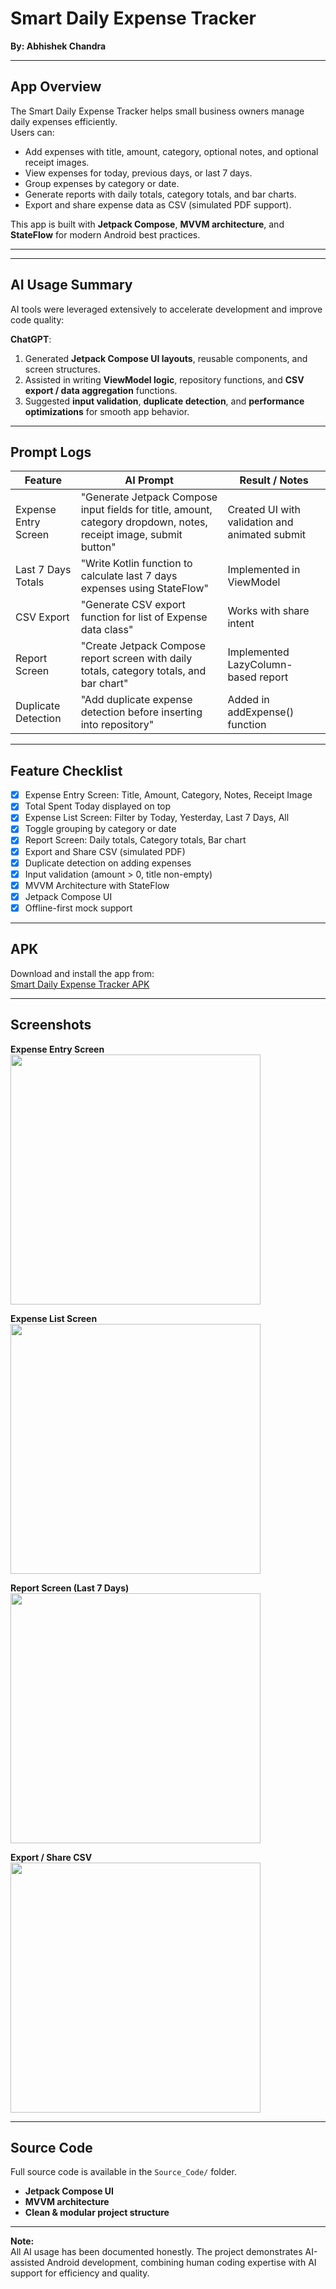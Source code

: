 # Smart Daily Expense Tracker
**By: Abhishek Chandra**

---

## App Overview
The Smart Daily Expense Tracker helps small business owners manage daily expenses efficiently.  
Users can:
- Add expenses with title, amount, category, optional notes, and optional receipt images.  
- View expenses for today, previous days, or last 7 days.  
- Group expenses by category or date.  
- Generate reports with daily totals, category totals, and bar charts.  
- Export and share expense data as CSV (simulated PDF support).  

This app is built with **Jetpack Compose**, **MVVM architecture**, and **StateFlow** for modern Android best practices.

---

---

## AI Usage Summary
AI tools were leveraged extensively to accelerate development and improve code quality:

**ChatGPT**:  
1. Generated **Jetpack Compose UI layouts**, reusable components, and screen structures.  
2. Assisted in writing **ViewModel logic**, repository functions, and **CSV export / data aggregation** functions.  
3. Suggested **input validation**, **duplicate detection**, and **performance optimizations** for smooth app behavior.  
 
---

## Prompt Logs
| Feature | AI Prompt | Result / Notes |
|---------|-----------|----------------|
| Expense Entry Screen | "Generate Jetpack Compose input fields for title, amount, category dropdown, notes, receipt image, submit button" | Created UI with validation and animated submit |
| Last 7 Days Totals | "Write Kotlin function to calculate last 7 days expenses using StateFlow" | Implemented in ViewModel |
| CSV Export | "Generate CSV export function for list of Expense data class" | Works with share intent |
| Report Screen | "Create Jetpack Compose report screen with daily totals, category totals, and bar chart" | Implemented LazyColumn-based report |
| Duplicate Detection | "Add duplicate expense detection before inserting into repository" | Added in addExpense() function |


---

## Feature Checklist

- [x] Expense Entry Screen: Title, Amount, Category, Notes, Receipt Image  
- [x] Total Spent Today displayed on top  
- [x] Expense List Screen: Filter by Today, Yesterday, Last 7 Days, All  
- [x] Toggle grouping by category or date  
- [x] Report Screen: Daily totals, Category totals, Bar chart  
- [x] Export and Share CSV (simulated PDF)  
- [x] Duplicate detection on adding expenses  
- [x] Input validation (amount > 0, title non-empty)  
- [x] MVVM Architecture with StateFlow  
- [x] Jetpack Compose UI  
- [x] Offline-first mock support  

---

## APK
Download and install the app from:  
[Smart Daily Expense Tracker APK](https://github.com/theabhishekchandra/Smart_Expense_Tracker/blob/master/APK/app-debug.apk)  

---

## Screenshots

**Expense Entry Screen**  
<img src="https://github.com/theabhishekchandra/Smart_Expense_Tracker/blob/master/Screenshots/Add%20expense%20without%20data.jpg" width="400"/>

**Expense List Screen**  
<img src="https://github.com/theabhishekchandra/Smart_Expense_Tracker/blob/master/Screenshots/Expense%20With%20data%20filter.jpg" width="400"/>

**Report Screen (Last 7 Days)**  
<img src="https://github.com/theabhishekchandra/Smart_Expense_Tracker/blob/master/Screenshots/Last%207%20Days%20Report.jpg" width="400"/>

**Export / Share CSV**  
<img src="https://github.com/theabhishekchandra/Smart_Expense_Tracker/blob/master/Screenshots/Share%20last%207%20day%20report.jpg" width="400"/>

---

## Source Code
Full source code is available in the `Source_Code/` folder.  
- **Jetpack Compose UI**  
- **MVVM architecture**  
- **Clean & modular project structure**  

---

**Note:**  
All AI usage has been documented honestly. The project demonstrates AI-assisted Android development, combining human coding expertise with AI support for efficiency and quality.
